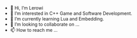 - 👋 Hi, I’m Lerowi 
- 👀 I’m interested in C++ Game and Software Development.
- 🌱 I’m currently learning Lua and Embedding.
- 💞️ I’m looking to collaborate on ...
- 📫 How to reach me ...

<!---
LerowiRoy/LerowiRoy is a ✨ special ✨ repository because its `README.md` (this file) appears on your GitHub profile.
You can click the Preview link to take a look at your changes.
--->
